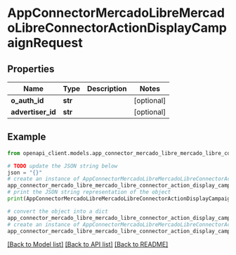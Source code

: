 # AppConnectorMercadoLibreMercadoLibreConnectorActionDisplayCampaignRequest


## Properties

Name | Type | Description | Notes
------------ | ------------- | ------------- | -------------
**o_auth_id** | **str** |  | [optional] 
**advertiser_id** | **str** |  | [optional] 

## Example

```python
from openapi_client.models.app_connector_mercado_libre_mercado_libre_connector_action_display_campaign_request import AppConnectorMercadoLibreMercadoLibreConnectorActionDisplayCampaignRequest

# TODO update the JSON string below
json = "{}"
# create an instance of AppConnectorMercadoLibreMercadoLibreConnectorActionDisplayCampaignRequest from a JSON string
app_connector_mercado_libre_mercado_libre_connector_action_display_campaign_request_instance = AppConnectorMercadoLibreMercadoLibreConnectorActionDisplayCampaignRequest.from_json(json)
# print the JSON string representation of the object
print(AppConnectorMercadoLibreMercadoLibreConnectorActionDisplayCampaignRequest.to_json())

# convert the object into a dict
app_connector_mercado_libre_mercado_libre_connector_action_display_campaign_request_dict = app_connector_mercado_libre_mercado_libre_connector_action_display_campaign_request_instance.to_dict()
# create an instance of AppConnectorMercadoLibreMercadoLibreConnectorActionDisplayCampaignRequest from a dict
app_connector_mercado_libre_mercado_libre_connector_action_display_campaign_request_from_dict = AppConnectorMercadoLibreMercadoLibreConnectorActionDisplayCampaignRequest.from_dict(app_connector_mercado_libre_mercado_libre_connector_action_display_campaign_request_dict)
```
[[Back to Model list]](../README.md#documentation-for-models) [[Back to API list]](../README.md#documentation-for-api-endpoints) [[Back to README]](../README.md)



